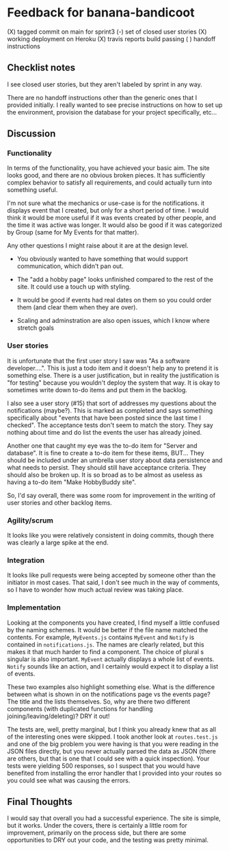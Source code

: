 # Feedback for banana-bandicoot

(X) tagged commit on main for sprint3
(-) set of closed user stories
(X) working deployment on Heroku
(X) travis reports build passing
( ) handoff instructions

## Checklist notes

I see closed user stories, but they aren't labeled by sprint in any way.

There are no handoff instructions other than the generic ones that I provided initially. I really wanted to see precise instructions on how to set up the environment, provision the database for your project specifically, etc...

## Discussion

### Functionality

In terms of the functionality, you have achieved your basic aim. The site looks good, and there are no obvious broken pieces. It has sufficiently complex behavior to satisfy all requirements, and could actually turn into something useful.

I'm not sure what the mechanics or use-case is for the notifications. it displays event that I created, but only for a short period of time. I would think it would be more useful if it was events created by other people, and the time it was active was longer. It would also be good if it was categorized by Group (same for My Events for that matter).

Any other questions I might raise about it are at the design level.

- You obviously wanted to have something that would support communication, which didn't pan out.

- The "add a hobby page" looks unfinished compared to the rest of the site. It could use a touch up with styling.

- It would be good if events had real dates on them so you could order them (and clear them when they are over).

- Scaling and adminstration are also open issues, which I know where stretch goals

### User stories

It is unfortunate that the first user story I saw was "As a software developer....". This is just a todo item and it doesn't help any to pretend it is something else. There is a user justification, but in reality the justification is "for testing" because you wouldn't deploy the system that way. It is okay to sometimes write down to-do items and put them in the backlog.

I also see a user story (#15) that sort of addresses my questions about the notifications (maybe?). This is marked as completed and says something specifically about "events that have been posted since the last time I checked". The acceptance tests don't seem to match the story. They say nothing about time and do list the events the user has already joined.

Another one that caught my eye was the to-do item for "Server and database". It is fine to create a to-do item for these items, BUT... They should be included under an umbrella user story about data persistence and what needs to persist. They should still have acceptance criteria. They should also be broken up. It is so broad as to be almost as useless as having a to-do item "Make HobbyBuddy site".

So, I'd say overall, there was some room for improvement in the writing of user stories and other backlog items.

### Agility/scrum

It looks like you were relatively consistent in doing commits, though there was clearly a large spike at the end.

### Integration

It looks like pull requests were being accepted by someone other than the initiator in most cases. That said, I don't see much in the way of comments, so I have to wonder how much actual review was taking place.

### Implementation

Looking at the components you have created, I find myself a little confused by the naming schemes. It would be better if the file name matched the contents. For example, `MyEvents.js` contains `MyEvent` and `Notify` is contained in `notifications.js`. The names are clearly related, but this makes it that much harder to find a component. The choice of plural s singular is also important. `MyEvent` actually displays a whole list of events. `Notify` sounds like an action, and I certainly would expect it to display a list of events.

These two examples also highlight something else. What is the difference between what is shown in on the notifications page vs the events page? The title and the lists themselves. So, why are there two different components (with duplicated functions for handling joining/leaving/deleting)? DRY it out!

The tests are, well, pretty marginal, but I think you already knew that as all of the interesting ones were skipped. I took another look at `routes.test.js` and one of the big problem you were having is that you were reading in the JSON files directly, but you never actually parsed the data as JSON (there are others, but that is one that I could see with a quick inspection). Your tests were yielding 500 responses, so I suspect that you would have benefited from installing the error handler that I provided into your routes so you could see what was causing the errors.

## Final Thoughts

I would say that overall you had a successful experience. The site is simple, but it works. Under the covers, there is certainly a little room for improvement, primarily on the process side, but there are some opportunities to DRY out your code, and the testing was pretty minimal.
